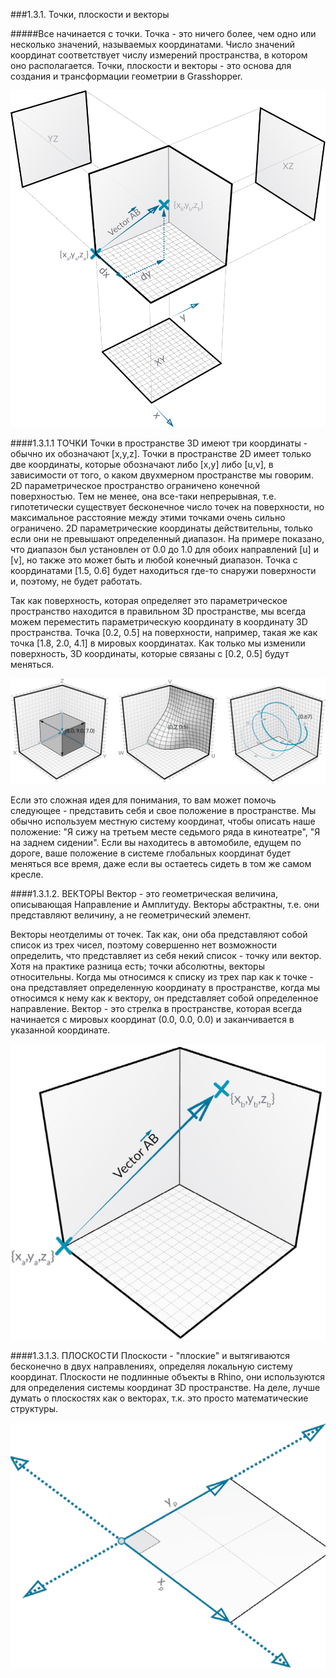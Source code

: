 ###1.3.1. Точки, плоскости и векторы

#####Все начинается с точки. Точка - это ничего более, чем одно или несколько значений, называемых координатами. Число значений координат соответствует числу измерений пространства, в котором оно располагается. Точки, плоскости и векторы - это основа для создания и трансформации геометрии в Grasshopper.

![Points, Vectors, and Planes](images/1-3-1/1-3-1_001-intro.png)

####1.3.1.1 ТОЧКИ
Точки в пространстве 3D имеют три координаты - обычно их обозначают [x,y,z]. Точки в пространстве 2D имеет только две координаты, которые обозначают либо [x,y] либо [u,v], в зависимости от того, о каком двухмерном пространстве мы говорим. 2D параметрическое пространство ограничено конечной поверхностью. Тем не менее, она все-таки непрерывная, т.е. гипотетически существует бесконечное число точек на поверхности, но максимальное расстояние между этими точками очень сильно ограничено. 2D параметрические координаты действительны, только если они не превышают определенный диапазон. На примере показано, что диапазон был установлен от 0.0 до 1.0  для обоих направлений [u] и [v], но также это может быть и любой конечный диапазон. Точка с координатами [1.5, 0.6] будет находиться где-то снаружи поверхности и, поэтому, не будет работать.

Так как поверхность, которая определяет это параметрическое пространство находится в правильном 3D пространстве, мы всегда можем переместить параметрическую координату в координату 3D пространства. Точка [0.2, 0.5] на поверхности, например, такая же как точка [1.8, 2.0, 4.1] в мировых координатах. Как только мы изменили поверхность, 3D координаты, которые связаны с [0.2, 0.5] будут меняться.

![Points](images/1-3-1/1-3-1_002-points.png)

Если это сложная идея для понимания, то вам может помочь следующее - представить себя и свое положение в пространстве. Мы обычно используем местную систему координат, чтобы описать наше положение: "Я сижу на третьем месте седьмого ряда в кинотеатре", "Я на заднем сидении". Если вы находитесь в автомобиле, едущем по дороге, ваше положение в системе глобальных координат будет меняться все время, даже если вы остаетесь сидеть в том же самом кресле.

####1.3.1.2. ВЕКТОРЫ
Вектор - это геометрическая величина, описывающая Направление и Амплитуду.
Векторы абстрактны, т.е. они представляют величину, а не геометрический элемент.

Векторы неотделимы от точек. Так как, они оба представляют собой список из трех чисел, поэтому совершенно нет возможности определить, что представляет из себя некий список - точку или вектор. Хотя на практике разница есть; точки абсолютны, векторы относительны. Когда мы относимся к списку из трех пар как к точке - она представляет определенную координату в пространстве, когда мы относимся к нему как к вектору, он представляет собой определенное направление. Вектор - это стрелка в пространстве, которая всегда начинается с мировых координат (0.0, 0.0, 0.0) и заканчивается в указанной координате.

![Vectors](images/1-3-1/1-3-1_003-vectors.png)

####1.3.1.3. ПЛОСКОСТИ
Плоскости - "плоские" и вытягиваются бесконечно в двух направлениях, определяя локальную систему координат. Плоскости не подлинные объекты в Rhino, они используются для определения системы координат 3D пространстве. На деле, лучше думать о плоскостях как о векторах, т.к. это просто математические структуры.

![Planes](images/1-3-1/1-3-1_004-planes.png)
